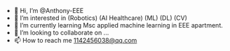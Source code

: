 - 👋 Hi, I’m @Anthony-EEE
- 👀 I’m interested in (Robotics) (AI Healthcare) (ML) (DL) (CV)
- 🌱 I’m currently learning Msc applied machine learning in EEE apartment.
- 💞️ I’m looking to collaborate on ...
- 📫 How to reach me 1142456038@qq.com

<!---
Anthony-EEE/Anthony-EEE is a ✨ special ✨ repository because its `README.md` (this file) appears on your GitHub profile.
You can click the Preview link to take a look at your changes.
--->

